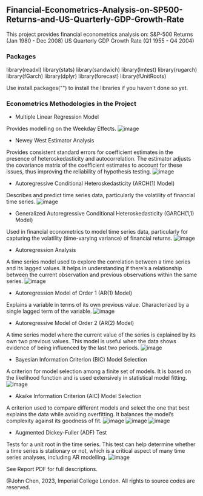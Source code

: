 ## Financial-Econometrics-Analysis-on-SP500-Returns-and-US-Quarterly-GDP-Growth-Rate

This project provides financial econometrics analysis on:
S&P-500 Returns (Jan 1980 - Dec 2008)
US Quarterly GDP Growth Rate (Q1 1955 - Q4 2004)

### Packages
library(readxl)
library(stats)
library(sandwich)
library(lmtest)
library(rugarch)
library(fGarch)
library(dplyr)
library(forecast)
library(fUnitRoots)

Use install.packages("") to install the libraries if you haven't done so yet.

### Econometrics Methodologies in the Project
- Multiple Linear Regression Model

Provides modelling on the Weekday Effects.
![image](https://github.com/ANewGitHuber/Financial-Econometrics-Analysis-on-SP500-Returns-and-US-Quarterly-GDP-Growth-Rate/assets/88078123/d15de6a8-0ba7-474d-a9af-f54543b09589)

- Newey West Estimator Analysis

Provides consistent standard errors for coefficient estimates in the presence of heteroskedasticity and autocorrelation. The estimator adjusts the covariance matrix of the coefficient estimates to account for these issues, thus improving the reliability of hypothesis testing.
![image](https://github.com/ANewGitHuber/Financial-Econometrics-Analysis-on-SP500-Returns-and-US-Quarterly-GDP-Growth-Rate/assets/88078123/177caff9-529f-4dcf-a07c-353b4909aef2)

- Autoregressive Conditional Heteroskedasticity (ARCH(1) Model)

Describes and predict time series data, particularly the volatility of financial time series.
![image](https://github.com/ANewGitHuber/Financial-Econometrics-Analysis-on-SP500-Returns-and-US-Quarterly-GDP-Growth-Rate/assets/88078123/86c1cc84-3919-47dd-8abf-584c07fa8637)

- Generalized Autoregressive Conditional Heteroskedasticity (GARCH(1,1) Model)

Used in financial econometrics to model time series data, particularly for capturing the volatility (time-varying variance) of financial returns.
![image](https://github.com/ANewGitHuber/Financial-Econometrics-Analysis-on-SP500-Returns-and-US-Quarterly-GDP-Growth-Rate/assets/88078123/f174f5a9-b198-499f-be37-c33565f547e4)

- Autoregression Analysis

A time series model used to explore the correlation between a time series and its lagged values. It helps in understanding if there’s a relationship between the current observation and previous observations within the same series.
![image](https://github.com/ANewGitHuber/Financial-Econometrics-Analysis-on-SP500-Returns-and-US-Quarterly-GDP-Growth-Rate/assets/88078123/72c4f913-3929-4590-a2c9-c8126670cec1)

- Autoregression Model of Order 1 (AR(1) Model)

Explains a variable in terms of its own previous value. Characterized by a single lagged term of the variable.
![image](https://github.com/ANewGitHuber/Financial-Econometrics-Analysis-on-SP500-Returns-and-US-Quarterly-GDP-Growth-Rate/assets/88078123/d41e3e74-6071-4c05-a478-012b26154270)

- Autoregressive Model of Order 2 (AR(2) Model)

A time series model where the current value of the series is explained by its own two previous values. This model is useful when the data shows evidence of being influenced by the last two periods.
![image](https://github.com/ANewGitHuber/Financial-Econometrics-Analysis-on-SP500-Returns-and-US-Quarterly-GDP-Growth-Rate/assets/88078123/689c6ca0-cddc-4fd3-8dad-54fa5de034f6)

- Bayesian Information Criterion (BIC) Model Selection

A criterion for model selection among a finite set of models. It is based on the likelihood function and is used extensively in statistical model fitting.
![image](https://github.com/ANewGitHuber/Financial-Econometrics-Analysis-on-SP500-Returns-and-US-Quarterly-GDP-Growth-Rate/assets/88078123/3e32e435-e2ba-405f-adee-9187faf2c335)

- Akaike Information Criterion (AIC) Model Selection

A criterion used to compare different models and select the one that best explains the data while avoiding overfitting. It balances the model’s complexity against its goodness of fit.
![image](https://github.com/ANewGitHuber/Financial-Econometrics-Analysis-on-SP500-Returns-and-US-Quarterly-GDP-Growth-Rate/assets/88078123/3ceed666-00a3-4f5e-9e5f-d4507a20ea3d)
![image](https://github.com/ANewGitHuber/Financial-Econometrics-Analysis-on-SP500-Returns-and-US-Quarterly-GDP-Growth-Rate/assets/88078123/d74c566d-c180-471c-9dd1-285a04122107)
![image](https://github.com/ANewGitHuber/Financial-Econometrics-Analysis-on-SP500-Returns-and-US-Quarterly-GDP-Growth-Rate/assets/88078123/d3bd8d79-38d1-412f-a41d-3b93175f3330)

- Augmented Dickey-Fuller (ADF) Test

Tests for a unit root in the time series. This test can help determine whether a time series is stationary or not, which is a critical aspect of many time series analyses, including AR modelling.
![image](https://github.com/ANewGitHuber/Financial-Econometrics-Analysis-on-SP500-Returns-and-US-Quarterly-GDP-Growth-Rate/assets/88078123/4cd385a0-1983-403f-89fb-45a200818137)

See Report PDF for full descriptions.

@John Chen, 2023, Imperial College London. All rights to source codes are reserved.

